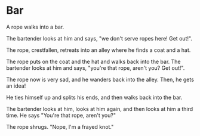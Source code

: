 Bar
===

A rope walks into a bar.

The bartender looks at him and says, "we don't serve ropes here!  Get out!".

The rope, crestfallen, retreats into an alley where he finds a coat and a hat.  

The rope puts on the coat and the hat and walks back into the bar.   The bartender looks at him
and says, "you're that rope, aren't you?  Get out!".

The rope now is very sad, and he wanders back into the alley.  Then, he gets an idea!

He ties himself up and splits his ends, and then walks back into the bar.

The bartender looks at him, looks at him again, and then looks at him a third time.   He says "You're
that rope, aren't you?"

The rope shrugs.  "Nope, I'm a frayed knot."

